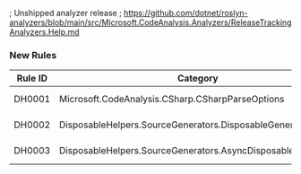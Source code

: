 ﻿; Unshipped analyzer release
; https://github.com/dotnet/roslyn-analyzers/blob/main/src/Microsoft.CodeAnalysis.Analyzers/ReleaseTrackingAnalyzers.Help.md

### New Rules

Rule ID | Category | Severity | Notes
--------|----------|----------|-------
DH0001 | Microsoft.CodeAnalysis.CSharp.CSharpParseOptions | Error | See https://github.com/Kiryuumaru/DisposableHelpers
DH0002 | DisposableHelpers.SourceGenerators.DisposableGenerator | Error | See https://github.com/Kiryuumaru/DisposableHelpers
DH0003 | DisposableHelpers.SourceGenerators.AsyncDisposableGenerator | Error | See https://github.com/Kiryuumaru/DisposableHelpers